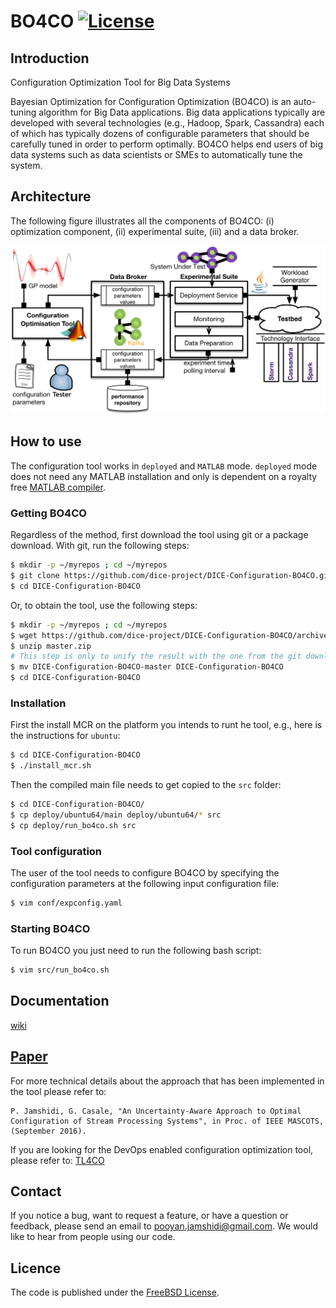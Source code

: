 # BO4CO [![License](https://img.shields.io/pypi/l/Django.svg)](https://github.com/dice-project/DICE-Configuration-BO4CO/blob/master/LICENSE.txt)

## Introduction
Configuration Optimization Tool for Big Data Systems

Bayesian Optimization for Configuration Optimization (BO4CO) is an auto-tuning algorithm for Big Data applications. Big data applications typically are developed with several technologies (e.g., Hadoop, Spark, Cassandra) each of which has typically dozens of configurable parameters that should be carefully tuned in order to perform optimally. BO4CO helps end users of big data systems such as data scientists or SMEs to automatically tune the system.  

## Architecture
The following figure illustrates all the components of BO4CO:
(i) optimization component, (ii) experimental suite, (iii) and a data broker. 

![BO4CO architecture](doc/latex/figures/bo4co-arch.png)


## How to use

The configuration tool works in `deployed` and `MATLAB` mode. `deployed` mode does not need any MATLAB installation and only is dependent on a royalty free [MATLAB compiler](http://uk.mathworks.com/products/compiler/mcr/). 

### Getting BO4CO

Regardless of the method, first download the tool using git or
a package download. With git, run the following steps:

```bash
$ mkdir -p ~/myrepos ; cd ~/myrepos
$ git clone https://github.com/dice-project/DICE-Configuration-BO4CO.git
$ cd DICE-Configuration-BO4CO
```

Or, to obtain the tool, use the following steps:

```bash
$ mkdir -p ~/myrepos ; cd ~/myrepos
$ wget https://github.com/dice-project/DICE-Configuration-BO4CO/archive/master.zip
$ unzip master.zip
# This step is only to unify the result with the one from the git download
$ mv DICE-Configuration-BO4CO-master DICE-Configuration-BO4CO
$ cd DICE-Configuration-BO4CO
```

### Installation

First the install MCR on the platform you intends to runt he tool, e.g., here is the instructions for `ubuntu`: 

```bash
$ cd DICE-Configuration-BO4CO
$ ./install_mcr.sh
```

Then the compiled main file needs to get copied to the `src` folder:

```bash
$ cd DICE-Configuration-BO4CO/
$ cp deploy/ubuntu64/main deploy/ubuntu64/* src
$ cp deploy/run_bo4co.sh src
```

### Tool configuration

The user of the tool needs to configure BO4CO by specifying the configuration parameters at the following input configuration file:

```bash
$ vim conf/expconfig.yaml
```

### Starting BO4CO

To run BO4CO you just need to run the following bash script:


```bash
$ vim src/run_bo4co.sh
```

## Documentation 
[wiki](https://github.com/dice-project/DICE-Configuration-BO4CO/wiki)

## [Paper](https://arxiv.org/pdf/1606.06543v1)
For more technical details about the approach that has been implemented in the tool please refer to:
```
P. Jamshidi, G. Casale, "An Uncertainty-Aware Approach to Optimal Configuration of Stream Processing Systems", in Proc. of IEEE MASCOTS, (September 2016).
```

If you are looking for the DevOps enabled configuration optimization tool, please refer to:
[TL4CO](https://github.com/dice-project/DICE-Configuration-TL4CO)

## Contact

If you notice a bug, want to request a feature, or have a question or feedback, please send an email to pooyan.jamshidi@gmail.com. We would like to hear from people using our code.

## Licence

The code is published under the [FreeBSD License](https://github.com/dice-project/DICE-Configuration-BO4CO/blob/master/LICENSE.txt).
